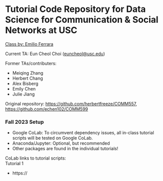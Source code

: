 # Tutorial Code Repository for Data Science for Communication & Social Networks at USC
[Class by: Emilio Ferrara](http://www.emilio.ferrara.name/data-science-for-communication-social-networks/)  

Current TA: Eun Cheol Choi (euncheol@usc.edu)
 
Former TAs/contributers:
 - Meiqing Zhang
 - Herbert Chang
 - Alex Bisberg
 - Emily Chen
 - Julie Jiang

Original repository: https://github.com/herbertfreeze/COMM557, https://github.com/echen102/COMM599 

### Fall 2023 Setup 
- Google CoLab: To circumvent dependency issues, all in-class tutorial scripts will be tested on Google CoLab.
- Anaconda/Jupyter: Optional, but recommended
- Other packages are found in the individual tutorials!
  
CoLab links to tutorial scripts:  
Tutorial 1
- https://
